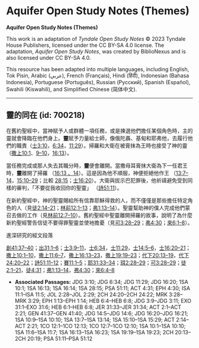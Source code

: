 # Aquifer Open Study Notes (Themes)

**Aquifer Open Study Notes (Themes)**

This work is an adaptation of *Tyndale Open Study Notes* © 2023 Tyndale House Publishers, licensed under the CC BY\-SA 4\.0 license. The adaptation, *Aquifer Open Study Notes*, was created by BiblioNexus and is also licensed under CC BY\-SA 4\.0\.

This resource has been adapted into multiple languages, including English, Tok Pisin, Arabic (عربي), French (Français), Hindi (हिंदी), Indonesian (Bahasa Indonesia), Portuguese (Português), Russian (Русский), Spanish (Español), Swahili (Kiswahili), and Simplified Chinese (简体中文).



--------------------------------

## 靈的同在 (id: 700218)

在舊約聖經中，當神賦予人或群體一項任務，或是揀選他們擔任某個角色時，主的靈就會降臨在他們身上。**靈**賦予力量給士師，像俄陀聶、基甸和耶弗他，去履行他們的職責（[士3:10](https://ref.ly/Judg3:10)，[6:34](https://ref.ly/Judg6:34)，[11:29](https://ref.ly/Judg11:29)）。掃羅和大衛在被膏抹為王時也接受了神的靈（[撒上10:1](https://ref.ly/1Sam10:1)、[9–10](https://ref.ly/1Sam10:9-1Sam10:10)，[16:13](https://ref.ly/1Sam16:13)）。

當任務完成或那人失去其職分時，**靈**便會離開。當撒母耳膏抹大衛為下一任君王時，**靈**離開了掃羅 （[16:13 、](https://ref.ly/1Sam16:13)[14](https://ref.ly/1Sam16:14)）。這是因為他不順服，神便拒絕他作王 （[13:7–14](https://ref.ly/1Sam13:7-1Sam13:14)，[15:10–29](https://ref.ly/1Sam15:10-1Sam15:29)；比較 [28:15](https://ref.ly/1Sam28:15)；[士16:20](https://ref.ly/Judg16:20)）。大衛與拔示巴犯罪後，他祈禱避免受到同樣的審判，「不要從我收回你的聖靈」 （[詩51:11](https://ref.ly/Ps51:11)）。

在新約聖經中，神的聖靈賜給所有信靠耶穌得救的人，而不僅僅是那些擔任特定角色的人（見[徒2:14–21](https://ref.ly/Acts2:14-Acts2:21)；[林前12:1–13](https://ref.ly/1Cor12:1-1Cor12:13)；[弗1:13–14](https://ref.ly/Eph1:13-Eph1:14)）。聖靈幫助神的僕人完成他們蒙召去做的工作（見[林前12:7–10](https://ref.ly/1Cor12:7-1Cor12:10)）。舊約聖經中聖靈離開掃羅的故事，說明了為什麼新約聖經警告信徒不要得罪聖靈並使衪擔憂（見[可3:28–29](https://ref.ly/Mark3:28-Mark3:29)；[弗4:30](https://ref.ly/Eph4:30)；[來6:1–8](https://ref.ly/Heb6:1-Heb6:8)）。

進深研究的經文段落

[創41:37–40](https://ref.ly/Gen41:37-Gen41:40)；[出31:1–6](https://ref.ly/Exod31:1-Exod31:6)；[士3:9–11](https://ref.ly/Judg3:9-Judg3:11)，[士6:34](https://ref.ly/Judg6:34)，[士11:29](https://ref.ly/Judg11:29)，[士14:5–6](https://ref.ly/Judg14:5-Judg14:6)，[士16:20–21](https://ref.ly/Judg16:20-Judg16:21)；[撒上10:1–10](https://ref.ly/1Sam10:1-1Sam10:10)，[撒上11:6–7](https://ref.ly/1Sam11:6-1Sam11:7)，[撒上16:13–23](https://ref.ly/1Sam16:13-1Sam16:23)，[撒上19:19–23](https://ref.ly/1Sam19:19-1Sam19:23)；[代下20:13–19](https://ref.ly/2Chr20:13-2Chr20:19)，[代下24:20–22](https://ref.ly/2Chr24:20-2Chr24:22)；[詩51:11–12](https://ref.ly/Ps51:11-Ps51:12)；[賽11:1–5](https://ref.ly/Isa11:1-Isa11:5)；[耶31:33–34](https://ref.ly/Jer31:33-Jer31:34)；[珥2:28–29](https://ref.ly/Joel2:28-Joel2:29)；[可3:28–29](https://ref.ly/Mark3:28-Mark3:29)；[徒2:1–21](https://ref.ly/Acts2:1-Acts2:21)，[徒4:31](https://ref.ly/Acts4:31)；[弗1:13–14](https://ref.ly/Eph1:13-Eph1:14)，[弗4:30](https://ref.ly/Eph4:30)；[來6:4–8](https://ref.ly/Heb6:4-Heb6:8)

* **Associated Passages:** JDG 3:10; JDG 6:34; JDG 11:29; JDG 16:20; 1SA 10:1; 1SA 16:13; 1SA 16:14; 1SA 28:15; PSA 51:11; ACT 4:31; EPH 4:30; ISA 11:1–ISA 11:5; JOL 2:28–JOL 2:29; 2CH 24:20–2CH 24:22; MRK 3:28–MRK 3:29; EPH 1:13–EPH 1:14; HEB 6:4–HEB 6:8; JDG 3:9–JDG 3:11; EXO 31:1–EXO 31:6; HEB 6:1–HEB 6:8; JER 31:33–JER 31:34; ACT 2:1–ACT 2:21; GEN 41:37–GEN 41:40; JDG 14:5–JDG 14:6; JDG 16:20–JDG 16:21; 1SA 10:9–1SA 10:10; 1SA 13:7–1SA 13:14; 1SA 15:10–1SA 15:29; ACT 2:14–ACT 2:21; 1CO 12:1–1CO 12:13; 1CO 12:7–1CO 12:10; 1SA 10:1–1SA 10:10; 1SA 11:6–1SA 11:7; 1SA 16:13–1SA 16:23; 1SA 19:19–1SA 19:23; 2CH 20:13–2CH 20:19; PSA 51:11–PSA 51:12

